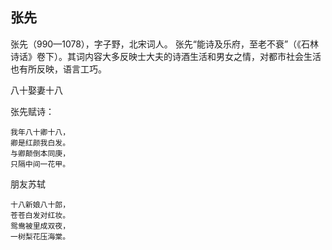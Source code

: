<!-- 
title: 张先
from: 圆桌派
create: 2018-08-01
tags: person,poem
-->

## 张先

张先（990—1078），字子野，北宋词人。
张先“能诗及乐府，至老不衰”（《石林诗话》卷下）。其词内容大多反映士大夫的诗酒生活和男女之情，对都市社会生活也有所反映，语言工巧。

八十娶妻十八

张先赋诗：
```
我年八十卿十八，
卿是红颜我白发。
与卿颠倒本同庚，
只隔中间一花甲。
```
朋友苏轼
```
十八新娘八十郎，
苍苍白发对红妆。
鸳鸯被里成双夜，
一树梨花压海棠。
```